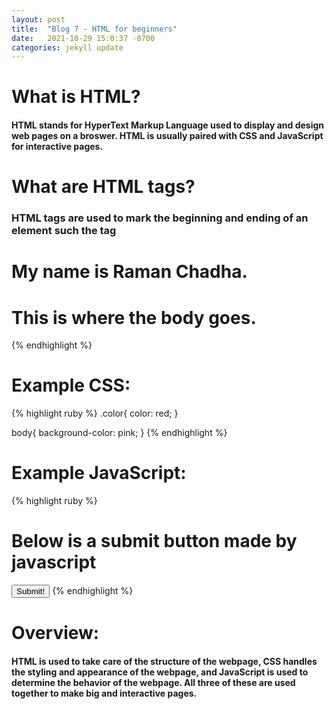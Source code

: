 ```yaml
---
layout: post
title:  "Blog 7 - HTML for beginners"
date:   2021-10-29 15:0:37 -0700
categories: jekyll update
---
```


# **What is HTML?**
#### HTML stands for HyperText Markup Language used to display and design web pages on a broswer. HTML is usually paired with CSS and JavaScript for interactive pages.

# **What are HTML tags?**
### HTML tags are used to mark the beginning and ending of an element such the tag <title> would be used to define the title of the page.

# **What are HTML attributes?**
#### HTML attributes are information in between the HTML tags that specify further information about an element or section.

# **What is a CSS file and how does it connect with an HTML file?**
#### CSS files are used to style a HTML page as they are used to describe how the HTML code will be displayed on your screen.

# **So far we have talked about the structure and styling of a webpage but how does all the web interactions work?**
#### JavaScript is used for interactive webpages as it allows you to dynamically update content on a webpage. JavaScript can be used with HTML file as well as CSS files.

# **What are the different types of tags used in HTML?**
* "<h1>" - used for headings.
* "<h2>" - used for subheadings.
* "<h3>" - used for smaller subheadings.
* "<title>" - used for the title of the webpage.
* "<head>" - used to contain all information related to the webpage.
* "<body>" - used to define the body of the webpage.
* "<html>"- used to indicate the starting and ending of the html page.

# **Example html:**
{% highlight ruby %}
<!DOCTYPE html>

<html>
<head>
    <title>Welcome to my html page</title>
    <h1>My name is Raman Chadha.</h1>
</head>

<body>
    <h1>This is where the body goes.</h1>
</body>
</html>
{% endhighlight %}

# **Example CSS:**
{% highlight ruby %}
.color{
    color: red;
}

body{
    background-color: pink;
}
{% endhighlight %}

# **Example JavaScript:**
{% highlight ruby %}
<!DOCTYPE html>
<html>
<body>

<h1>Below is a submit button made by javascript</h1>
<button type="button" onclick='document.getElementById("demo").innerHTML = "submit button!"'>Submit!</button>

</body>
</html>
{% endhighlight %}

# **Overview:**
#### HTML is used to take care of the structure of the webpage, CSS handles the styling and appearance of the webpage, and JavaScript is used to determine the behavior of the webpage. All three of these are used together to make big and interactive pages. 